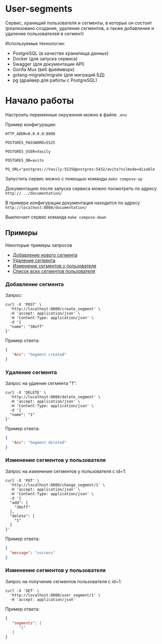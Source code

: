 # User-segments

Cервис, хранящий пользователя и сегменты, в которых он состоит (реализовано создание, удаление сегментов, а также добавление и удаление пользователей в сегмент)

Используемые технологии:
- PostgreSQL (в качестве хранилища данных)
- Docker (для запуска сервиса)
- Swagger (для документации API)
- Gorilla Mux (веб фреймворк)
- golang-migrate/migrate (для миграций БД)
- pg (драйвер для работы с PostgreSQL)


# Начало работы
Настроить переменные окружения можно в файле `.env`

Пример конфигурации:  

`HTTP_ADDR=0.0.0.0:8080` 

`POSTGRES_PASSWORD=5525`

`POSTGRES_USER=Vasily`

`POSTGRES_DB=avito`

`PG_URL="postgres://Vasily:5525@postgres:5432/avito?sslmode=disable`

Запустить сервис можно с помощью команды `make compose-up` 

Документацию после запуска сервиса можно посмотреть по адресу `http://.../documentation/`

В примере конфигурации документация находится по адресу `http://localhost:8080/documentation/`


Выключает сервис команда `make compose-down`


## Примеры

Некоторые примеры запросов
- [Добавление нового сегмента](#create-segment)
- [Удаление сегмента](#delete-segment)
- [Изменение сегментов у пользователя](#change-segment)
- [Список всех сегментов пользователя](#get-segment)


### Добавление сегмента <a name="create-segment"></a>

Запрос:
```curl
curl -X 'POST' \
  'http://localhost:8080/create_segment' \
  -H 'accept: application/json' \
  -H 'Content-Type: application/json' \
  -d '{
  "name": "30off"
}'
```
Пример ответа:
```json
{
   "Ans": "Segment created"
}
```

### Удаление сегмента <a name="delete-segment"></a>

Запрос на удаение сегмента "1":
```curl
curl -X 'DELETE' \
  'http://localhost:8080/delete_segment' \
  -H 'accept: application/json' \
  -H 'Content-Type: application/json' \
  -d '{
  "name": "1"
}'
```
Пример ответа:
```json
{
   "Ans": "Segment deleted"
}
```

### Изменение сегментов у пользователя <a name="change-segment"></a>

Запрос на изменение сегментов у пользователя с id=1:
```curl
curl -X 'PUT' \
  'http://localhost:8080/change_segment/1' \
  -H 'accept: application/json' \
  -H 'Content-Type: application/json' \
  -d '{
  "add": [
    "30off"
  ],
  "delete": [
    "1"
  ]
}'
```
Пример ответа:
```json
{
  "message": "success"
}
```

### Изменение сегментов у пользователя <a name="get-segment"></a>

Запрос на получение сегментов пользователя с id=1:
```curl
curl -X 'GET' \
  'http://localhost:8080/user_segment/1' \
  -H 'accept: application/json'
```
Пример ответа:
```json
{
   "segments": [
      "1"
   ]
}
```